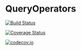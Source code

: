 # QueryOperators

[![Build Status](https://travis-ci.org/davidanthoff/QueryOperators.jl.svg?branch=master)](https://travis-ci.org/davidanthoff/QueryOperators.jl)

[![Coverage Status](https://coveralls.io/repos/davidanthoff/QueryOperators.jl/badge.svg?branch=master&service=github)](https://coveralls.io/github/davidanthoff/QueryOperators.jl?branch=master)

[![codecov.io](http://codecov.io/github/davidanthoff/QueryOperators.jl/coverage.svg?branch=master)](http://codecov.io/github/davidanthoff/QueryOperators.jl?branch=master)
